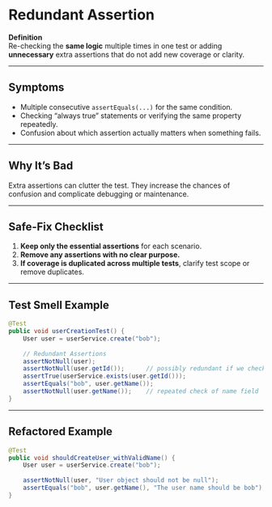 # Redundant Assertion

**Definition**  
Re-checking the **same logic** multiple times in one test or adding **unnecessary** extra assertions that do not add new coverage or clarity.

---

## Symptoms
- Multiple consecutive `assertEquals(...)` for the same condition.
- Checking “always true” statements or verifying the same property repeatedly.
- Confusion about which assertion actually matters when something fails.

---

## Why It’s Bad
Extra assertions can clutter the test. They increase the chances of confusion and complicate debugging or maintenance.

---

## Safe‑Fix Checklist
1. **Keep only the essential assertions** for each scenario.
2. **Remove any assertions with no clear purpose.**
3. **If coverage is duplicated across multiple tests**, clarify test scope or remove duplicates.

---

## Test Smell Example
```java
@Test
public void userCreationTest() {
    User user = userService.create("bob");
    
    // Redundant Assertions
    assertNotNull(user);
    assertNotNull(user.getId());      // possibly redundant if we check existence 
    assertTrue(userService.exists(user.getId())); 
    assertEquals("bob", user.getName());
    assertNotNull(user.getName());    // repeated check of name field
}
```

---

## Refactored Example
```java
@Test
public void shouldCreateUser_withValidName() {
    User user = userService.create("bob");
    
    assertNotNull(user, "User object should not be null");
    assertEquals("bob", user.getName(), "The user name should be bob");
}
```